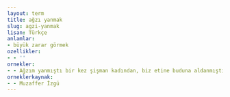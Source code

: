 ```yaml
---
layout: term
title: ağzı yanmak
slug: agzi-yanmak
lisan: Türkçe
anlamlar:
- büyük zarar görmek
ozellikler:
- - ''
ornekler:
- - Ağzım yanmıştı bir kez şişman kadından, biz etine buduna aldanmıştık.
orneklerkaynak:
- - Muzaffer İzgü
---
```

